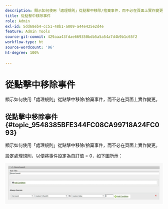 ```yaml
---
description: 顯示如何使用「處理規則」從點擊中移除/捨棄事件，而不必在頁面上實作變更。
title: 從點擊中移除事件
role: Admin
exl-id: 5dd68eb4-cc51-48b1-a009-a44e425e2d4e
feature: Admin Tools
source-git-commit: 429aaa43fdae669350bdb5a5a54a7d4b9b1c65f2
workflow-type: ht
source-wordcount: '96'
ht-degree: 100%

---
```


# 從點擊中移除事件

顯示如何使用「處理規則」從點擊中移除/捨棄事件，而不必在頁面上實作變更。

## 從點擊中移除事件 {#topic_9548385BFE344FC08CA99718A24FC093}

顯示如何使用「處理規則」從點擊中移除/捨棄事件，而不必在頁面上實作變更。

設定處理規則，以便將事件設定為自訂值 = 0，如下圖所示：

![](assets/remove_event.png)
